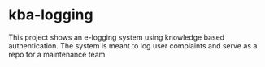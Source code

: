 # kba-logging
This project shows an e-logging system using knowledge based authentication. The system is meant to log user complaints and serve as a repo for a maintenance team
